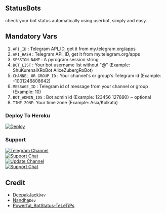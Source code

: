 ## StatusBots
check your bot status automatically using userbot, simply and easy.

## Mandatory Vars
1. `API_ID` : Telegram API_ID, get it from my.telegram.org/apps
2. `API_HASH` : Telegram API_ID, get it from my.telegram.org/apps
3. `SESSION_NAME` : A pyrogram session string
4. `BOT_LIST` : Your bot username list without "@" (Example: ShuKurenaiXRoBot AliceZubergRoBot)
5. `CHANNEL_OR_GROUP_ID` : Your channel's or group's Telegram id (Example: -1001246808642)
6. `MESSAGE_ID` : Telegram id of message from your channel or group (Example: 10)
7. `BOT_ADMIN_IDS` : Bot admin id (Example: 123456 127890) ~ optional
8. `TIME_ZONE`: Your time zone (Example: Asia/Kolkata)

### Deploy To Heroku

[![Deploy](https://www.herokucdn.com/deploy/button.svg)](https://heroku.com/deploy?template=https://github.com/shukurenai007/StatusBots)

### Support
<p>
<a href="https://t.me/Pegasus_Network"> <img src="https://img.shields.io/badge/Telegram-Chennal-blue?&logo=telegram" alt="Telegram Channel" /> </a><br>
<a href="https://t.me/ShuKurenaiSupport"> <img src="https://img.shields.io/badge/Support-Chat-blue?&logo=telegram" alt="Support Chat" /> </a><br>
<a href="https://t.me/shukurenai007"> <img src="https://img.shields.io/badge/Update-Channel-blue?&logo=telegram" alt="Update Channel" /> </a><br>
<a href="https://t.me/"> <img src="https://img.shields.io/badge/Support-Chat-blue?&logo=telegram" alt="Support Chat" /> </a><br>
</p>

## Credit
- [DeepakJack](https://github.com/DeepakJack007)``Dev``
- [Nandha](https://github.com/Ctzfamily)``Dev``
- [Powerful_BotStatus-TeLeTiPs](https://github.com/teletips/Powerful_BotStatus-TeLeTiPs)
